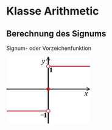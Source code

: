 # Klasse Arithmetic

## Berechnung des Signums

Signum- oder Vorzeichenfunktion

![Signum](../images/signum_function.png)